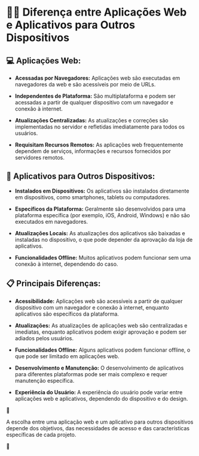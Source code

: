 # 🤷‍♀️ Diferença entre Aplicações Web e Aplicativos para Outros Dispositivos

## 💻 **Aplicações Web:**

- **Acessadas por Navegadores:** Aplicações web são executadas em navegadores da web e são acessíveis por meio de URLs.

- **Independentes de Plataforma:** São multiplataforma e podem ser acessadas a partir de qualquer dispositivo com um navegador e conexão à internet.

- **Atualizações Centralizadas:** As atualizações e correções são implementadas no servidor e refletidas imediatamente para todos os usuários.

- **Requisitam Recursos Remotos:** As aplicações web frequentemente dependem de serviços, informações e recursos fornecidos por servidores remotos.

## 📱 **Aplicativos para Outros Dispositivos:**

- **Instalados em Dispositivos:** Os aplicativos são instalados diretamente em dispositivos, como smartphones, tablets ou computadores.

- **Específicos da Plataforma:** Geralmente são desenvolvidos para uma plataforma específica (por exemplo, iOS, Android, Windows) e não são executados em navegadores.

- **Atualizações Locais:** As atualizações dos aplicativos são baixadas e instaladas no dispositivo, o que pode depender da aprovação da loja de aplicativos.

- **Funcionalidades Offline:** Muitos aplicativos podem funcionar sem uma conexão à internet, dependendo do caso.

## 📋 **Principais Diferenças:**

- **Acessibilidade:** Aplicações web são acessíveis a partir de qualquer dispositivo com um navegador e conexão à internet, enquanto aplicativos são específicos da plataforma.

- **Atualizações:** As atualizações de aplicações web são centralizadas e imediatas, enquanto aplicativos podem exigir aprovação e podem ser adiados pelos usuários.

- **Funcionalidades Offline:** Alguns aplicativos podem funcionar offline, o que pode ser limitado em aplicações web.

- **Desenvolvimento e Manutenção:** O desenvolvimento de aplicativos para diferentes plataformas pode ser mais complexo e requer manutenção específica.

- **Experiência do Usuário:** A experiência do usuário pode variar entre aplicações web e aplicativos, dependendo do dispositivo e do design.

🚩

A escolha entre uma aplicação web e um aplicativo para outros dispositivos depende dos objetivos, das necessidades de acesso e das características específicas de cada projeto.

🚩
